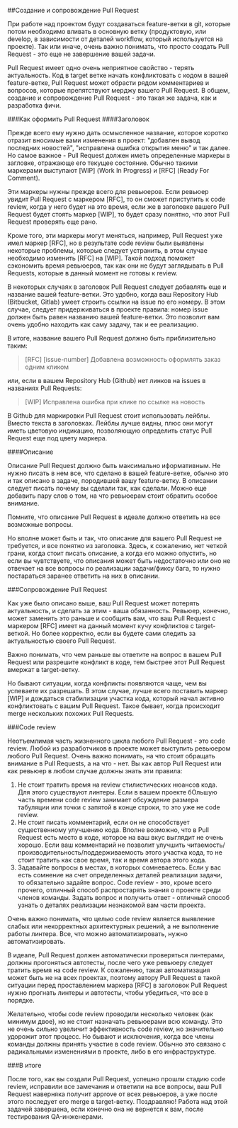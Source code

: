 ##Создание и сопровождение Pull Request

При работе над проектом будут создаваться feature-ветки в git, которые потом необходимо вливать в основную ветку (продуктовую, или develop, в зависимости от деталей workflow, который используется на проекте). Так или иначе, очень важно понимать, что просто создать Pull Request - это еще не завершение вашей задачи.

Pull Request имеет одно очень неприятное свойство - терять актуальность. Код в target ветке начать конфликтовать с кодом в вашей feature-ветке, Pull Request может обрасти рядом комментариев и вопросов, которые препятствуют мерджу вашего Pull Request. В общем, создание и сопровождение Pull Request - это такая же задача, как и разработка фичи.

###Как оформить Pull Request
####Заголовок

Прежде всего ему нужно дать осмысленное название, которое коротко отразит вносимые вами изменения в проект: "добавлен вывод последних новостей", "исправлена ошибка открытия меню" и так далее. Но самое важное - Pull Request должен иметь определенные маркеры в загловке, отражающе его текущее состояние. Обычно такими маркерами выступают [WIP] (Work In Progress) и [RFC] (Ready For Comment).

Эти маркеры нужны прежде всего для ревьюеров. Если ревьюер увидит Pull Request с маркером [RFC], то он сможет приступить к code review, когда у него будет на это время, если же в заголовке вашего Pull Request будет стоять маркер [WIP], то будет сразу понятно, что этот Pull Request проверять еще рано.

Кроме того, эти маркеры могут меняться, например, Pull Request уже имел маркер [RFC], но в результате code review были выявлены некоторые проблемы, которые следует устранить, в этом случае необходимо изменить [RFC] на [WIP]. Такой подход поможет сэкономить время ревьюеров, так как они не будут заглядывать в Pull Requests, которые в данный момент не готовы к review.

В некоторых случаях в заголовок Pull Request следует добавлять еще и название вашей feature-ветки. Это удобно, когда ваш Repository Hub (Bitbucket, Gitlab) умеет строить ссылки на issue по его номеру. В этом случае, следует придерживаться в проекте правила: номер issue должен быть равен названию вашей feature-ветки. Это позволит вам очень удобно находить как саму задачу, так и ее реализацию.

В итоге, название вашего Pull Request должно быть приблизительно таким:

> [RFC] [issue-number] Добавлена возможность оформлять заказ одним кликом

или, если в вашем Repository Hub (Github) нет линков на issues в названиях Pull Requests:

> [WIP] Исправлена ошибка при клике по ссылке на новость

В Github для маркировки Pull Request стоит использовать лейблы. Вместо текста в заголовках. Лейблы лучше видны, плюс они могут иметь цветовую индикацию, позволяющую определить статус Pull Request еще под цвету маркера.

####Описание

Описание Pull Request должно быть максимально иформативным. Не нужно писать в нем все, что сделано в вашей feature-ветке, обычно это и так описано в задаче, породившей вашу feature-ветку. В описании следует писать почему вы сделали так, как сделали. Можно еще добавить пару слов о том, на что ревьюерам стоит обратить особое внимание.

Помните, что описание Pull Request в идеале должно ответить на все возможные вопросы.

Но вполне может быть и так, что описание для вашего Pull Request не требуется, и все понятно из заголовка. Здесь, к сожалению, нет четкой грани, когда стоит писать описание, а когда его можно опустить, но если вы чувтствуете, что описания может быть недостаточно или оно не отвечает на все вопросы по реализации задачи/фиксу бага, то нужно постараться заранее ответить на них в описании.

###Сопровождение Pull Request

Как уже было описано выше, ваш Pull Request может потерять актуальность, и сделать за этим - ваша обязанность. Ревьюер, конечно, может заменить это раньше и сообщить вам, что ваш Pull Request с маркером [RFC] имеет на данный момент кучу конфликтов с target-веткой. Но более корректно, если вы будете сами следить за актуальностью своего Pull Request.

Важно понимать, что чем раньше вы ответите на вопрос в вашем Pull Request или разрешите конфликт в коде, тем быстрее этот Pull Request вмержат в target-ветку.

Но бывают ситуации, когда конфликты появляются чаще, чем вы успеваете их разрешать. В этом случае, лучше всего поставить маркер [WIP] и дождаться стабилизации участка кода, который начал активно конфликтовать с вашим Pull Request. Такое бывает, когда происходит merge нескольких похожих Pull Requests.

###Code review

Неотъемлимая часть жизненного цикла любого Pull Request - это code review. Любой из разработчиков в проекте может выступить ревьюером любого Pull Request. Очень важно понимать, на что стоит обращать внимание в Pull Requests, а на что - нет. Вы как автор Pull Request или как ревьюер в любом случае должны знать эти правила:

1. Не стоит тратить время на review стилистических нюансов кода. Для этого существуют линтеры. Если в вашем проекте бОльшую часть времени code review занимает обсуждение размера табуляции или точки с запятой в конце строки, то это уже не code review.
2. Не стоит писать комментарий, если он не способствует существенному улучшению кода. Вполне возможно, что в Pull Request есть место в коде, которое на ваш вкус выглядит не очень хорошо. Если ваш комментарий не позволит улучшить читаемость/производительность/поддерживаемость этого участка кода, то не стоит тратить как свое время, так и время автора этого кода.
3. Задавайте вопросы в местах, в которых сомневаетесь. Если у вас есть сомнение на счет определенных деталей реализации задачи, то обязательно задайте вопрос. Code review - это, кроме всего прочего, отличный способ распростарять знания о проекте среди членов команды. Задать вопрос и получить ответ - отличный способ узнать о деталях реализации незнакомой вам части проекта.

Очень важно понимать, что целью code review является выявление слабых или некорректных архитектурных решений, а не выполнение работы линтера. Все, что можно автоматизировать, нужно автоматизировать.

В идеале, Pull Request должен автоматически проверяться линтерами, должны прогоняться автотесты, после чего уже ревьюеру следует тратить время на code review. К сожалению, такая автоматизация может быть не на всех проектах, поэтому автору Pull Request в такой ситуации перед проставлением маркера [RFC] в заголовок Pull Request нужно прогнать линтеры и автотесты, чтобы убедиться, что все в порядке.

Желательно, чтобы code review проводили несколько человек (как минимум двое), но не стоит назначать ревьюерами всю команду. Это не очень сильно увеличит эффективность code review, но значительно удорожит этот процесс. Но бывают и исключения, когда все члены команды должны принять участие в code review. Обычно это связано с радикальными изменениями в проекте, либо в его инфраструктуре.

###В итоге

После того, как вы создали Pull Request, успешно прошли стадию code review, исправили все замечания и ответили на все вопросы, ваш Pull Request наверняка получит approve от всех ревьюеров, а уже после этого последует его merge в target-ветку. Поздравляю! Работа над этой задачей завершена, если конечно она не вернется к вам, после тестирования QA-инженерами.
